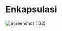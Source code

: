 # Enkapsulasi
![Screenshot (132)](https://user-images.githubusercontent.com/101534192/163515202-596e8334-ec8e-402a-86a8-522a6bad06d0.png)

